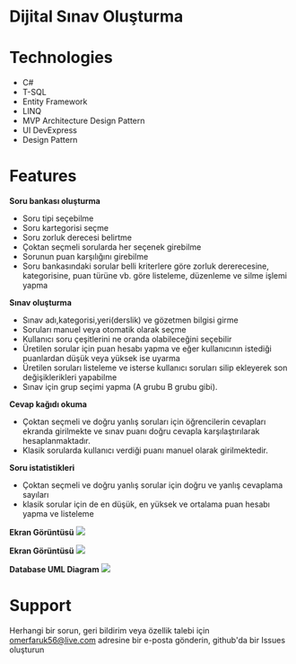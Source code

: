 # Dijital Sınav Oluşturma

# Technologies
- C#
- T-SQL
- Entity Framework
- LINQ 
- MVP Architecture Design Pattern
- UI DevExpress 
- Design Pattern 

# Features

<b>Soru bankası oluşturma</b>
- Soru tipi seçebilme
- Soru kartegorisi seçme
- Soru zorluk derecesi belirtme
- Çoktan seçmeli sorularda her seçenek girebilme
- Sorunun puan karşılığını girebilme
- Soru bankasındaki sorular belli kriterlere göre zorluk dererecesine, kategorisine, puan türüne vb. göre listeleme, düzenleme ve silme işlemi yapma

<b>Sınav oluşturma</b>
- Sınav adı,kategorisi,yeri(derslik) ve gözetmen bilgisi girme
- Soruları manuel veya otomatik olarak seçme
- Kullanıcı soru çeşitlerini ne oranda olabileceğini seçebilir
- Üretilen sorular için puan hesabı yapma ve eğer kullanıcının istediği puanlardan düşük veya yüksek ise uyarma 
- Üretilen soruları listeleme ve isterse kullanıcı soruları silip ekleyerek son değişiklerikleri yapabilme
- Sınav için grup seçimi yapma (A grubu B grubu gibi).

<b>Cevap kağıdı okuma</b>
- Çoktan seçmeli ve doğru yanlış soruları için öğrencilerin cevapları ekranda girilmekte ve sınav puanı doğru cevapla karşılaştırılarak hesaplanmaktadır.
- Klasik sorularda kullanıcı verdiği puanı manuel olarak girilmektedir.

<b>Soru istatistikleri</b>
- Çoktan seçmeli ve doğru yanlış sorular için doğru ve yanlış cevaplama sayıları
- klasik sorular için de en düşük, en yüksek ve ortalama puan hesabı yapma ve listeleme

<b>Ekran Görüntüsü</b>
![](https://www.hizliresim.com/sukmxx0)

<b>Ekran Görüntüsü</b>
![](https://i.hizliresim.com/pk2zsd5.png)

<b>Database UML Diagram</b>
![](https://i.hizliresim.com/WHdRSx.png)

# Support
Herhangi bir sorun, geri bildirim veya özellik talebi için omerfaruk56@live.com adresine bir e-posta gönderin, github'da bir Issues oluşturun


